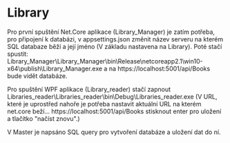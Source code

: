 # Library

Pro první spuštění Net.Core aplikace (Library_Manager)
je zatím potřeba, pro připojení k databázi, v appsettings.json změnit název serveru
na kterém SQL databaze běží a její jméno (V základu nastavena na Library). 
Poté stačí spustit: Library_Manager\Library_Manager\bin\Release\netcoreapp2.1\win10-x64\publish\Library_Manager.exe
a na https://localhost:5001/api/Books bude vidět databáze.

Pro spuštění WPF aplikace (Library_reader) stačí zapnout 
Libraries_reader\Libraries_reader\bin\Debug\Libraries_reader.exe 
(V URL, které je uprostřed nahoře je potřeba nastavit aktuální URL na kterém net.core beží... 
https://localhost:5001/api/Books stisknout enter pro uložení a tlačítko "načíst znovu".)

V Master je napsáno SQL query pro vytvoření databáze a uložení dat do ní.
